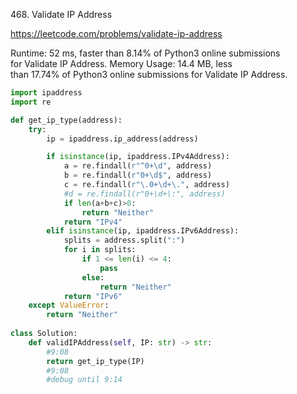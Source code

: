 468. Validate IP Address


https://leetcode.com/problems/validate-ip-address



Runtime: 52 ms, faster than 8.14% of Python3 online submissions for Validate IP Address.
Memory Usage: 14.4 MB, less than 17.74% of Python3 online submissions for Validate IP Address.



```python
import ipaddress
import re

def get_ip_type(address):
    try:
        ip = ipaddress.ip_address(address)

        if isinstance(ip, ipaddress.IPv4Address):
            a = re.findall(r"^0+\d", address)
            b = re.findall(r"0+\d$", address)
            c = re.findall(r"\.0+\d+\.", address)
            #d = re.findall(r"0+\d+\:", address)
            if len(a+b+c)>0:
                return "Neither"
            return "IPv4"
        elif isinstance(ip, ipaddress.IPv6Address):
            splits = address.split(":")
            for i in splits:
                if 1 <= len(i) <= 4:
                    pass
                else:
                    return "Neither"
            return "IPv6"
    except ValueError:
        return "Neither"
        
class Solution:
    def validIPAddress(self, IP: str) -> str:
        #9:08
        return get_ip_type(IP)
        #9:08
        #debug until 9:14
```
